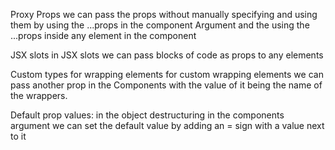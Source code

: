 Proxy Props
we can pass the props without manually specifying and using them by using the ...props in the component Argument
and the using the ...props inside any element in the component

JSX slots
in JSX slots we can pass blocks of code as props to any elements

Custom types for wrapping elements
for custom wrapping elements we can pass another prop in the Components with the value of it being the name of the wrappers.


Default prop values:
in the object destructuring in the components argument we can set the default value by adding an = sign with a value next to it


